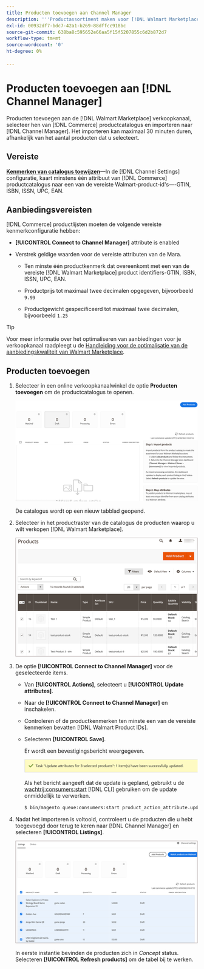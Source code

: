 ```yaml
---
title: Producten toevoegen aan Channel Manager
description: '''Productassortiment maken voor [!DNL Walmart Marketplace] verkoop door producten van de catalogus aan het verkoopkanaal toe te voegen dat in de Manager van het Kanaal wordt gevormd.'' '
exl-id: 00932df7-bdc7-42a1-b269-88dffcc918bc
source-git-commit: 638ba8c595652e66aa5f15f5207855c6d2b872d7
workflow-type: tm+mt
source-wordcount: '0'
ht-degree: 0%

---
```



# Producten toevoegen aan [!DNL Channel Manager]

Producten toevoegen aan de [!DNL Walmart Marketplace] verkoopkanaal, selecteer hen van [!DNL Commerce] productcatalogus en importeren naar [!DNL Channel Manager].
Het importeren kan maximaal 30 minuten duren, afhankelijk van het aantal producten dat u selecteert.

## Vereiste

**[Kenmerken van catalogus toewijzen](map-catalog-attributes.md)**—In de [!DNL Channel Settings] configuratie, kaart minstens één attribuut van [!DNL Commerce] productcatalogus naar een van de vereiste Walmart-product-id&#39;s—-GTIN, ISBN, ISSN, UPC, EAN.

## Aanbiedingsvereisten

[!DNL Commerce] productlijsten moeten de volgende vereiste kenmerkconfiguratie hebben:

- **[!UICONTROL Connect to Channel Manager]** attribute is enabled

- Verstrek geldige waarden voor de vereiste attributen van de Mara.

   - Ten minste één productkenmerk dat overeenkomt met een van de vereiste [!DNL Walmart Marketplace] product identifiers-GTIN, ISBN, ISSN, UPC, EAN.

   - Productprijs tot maximaal twee decimalen opgegeven, bijvoorbeeld `9.99`

   - Productgewicht gespecificeerd tot maximaal twee decimalen, bijvoorbeeld `1.25`

>[!TIP]
>
>Voor meer informatie over het optimaliseren van aanbiedingen voor je verkoopkanaal raadpleegt u de [Handleiding voor de optimalisatie van de aanbiedingskwaliteit van Walmart Marketplace](https://marketplace.walmart.com/wp-content/uploads/2020/09/WMP_listing_quality_optimization_guide.pdf).

## Producten toevoegen

1. Selecteer in een online verkoopkanaalwinkel de optie **Producten toevoegen** om de productcatalogus te openen.

   ![Producten toevoegen aan verkoopkanaalwinkel](assets/add-initial-products-to-connected-channel.png)

   De catalogus wordt op een nieuw tabblad geopend.

1. Selecteer in het productraster van de catalogus de producten waarop u wilt verkopen [!DNL Walmart Marketplace].

   ![Producten naar de winkel van het verkoopkanaal verzenden](assets/select-products-from-catalog.png)

1. De optie **[!UICONTROL Connect to Channel Manager]** voor de geselecteerde items.

   - Van **[!UICONTROL Actions]**, selecteert u **[!UICONTROL Update attributes]**.

   - Naar de **[!UICONTROL Connect to Channel Manager]** en inschakelen.

   - Controleren of de productkenmerken ten minste een van de vereiste kenmerken bevatten [!DNL Walmart Product IDs].

   - Selecteren **[!UICONTROL Save]**.

      Er wordt een bevestigingsbericht weergegeven.

      ![Bevestigingsbericht voor het importeren van producten uit catalogus naar verkoopkanaal](assets/product-import-from-catalog-confirmation.png)

      Als het bericht aangeeft dat de update is gepland, gebruikt u de [wachtrij:consumers:start](https://devdocs.magento.com/guides/v2.4/config-guide/cli/config-cli-subcommands-queue.html) [!DNL CLI] gebruiken om de update onmiddellijk te verwerken.

      ```bash
      $ bin/magento queue:consumers:start product_action_attribute.update
      ```

1. Nadat het importeren is voltooid, controleert u de producten die u hebt toegevoegd door terug te keren naar [!DNL Channel Manager] en selecteren **[!UICONTROL Listings]**.

   ![Producten geïmporteerd naar verbonden verkoopkanaal](assets/products-in-marketplace-sales-channel.png)

   In eerste instantie bevinden de producten zich in *Concept* status. Selecteren **[!UICONTROL Refresh products]** om de tabel bij te werken.

